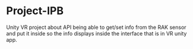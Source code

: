 # Project-IPB
Unity VR project about API being able to get/set info from the RAK sensor and put it inside so the info displays inside the interface that is in VR unity app.
